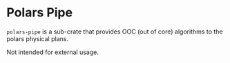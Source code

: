# Polars Pipe

`polars-pipe` is a sub-crate that provides OOC (out of core) algorithms to the polars physical plans.

Not intended for external usage.
